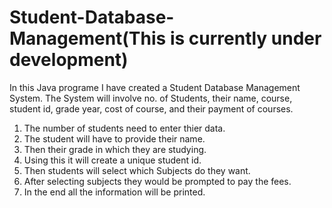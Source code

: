 # Student-Database-Management(This is currently under development)
In this Java programe I have created a Student Database Management System. The System will involve no. of Students, their name, course, student id, grade year, cost of course, and their payment of courses.

1. The number of students need to enter thier data.
1. The student will have to provide their name.
2. Then their grade in which they are studying.
3. Using this it will create a unique student id.
4. Then students will select which Subjects do they want.
5. After selecting subjects they would be prompted to pay the fees.
6. In the end all the information will be printed.
